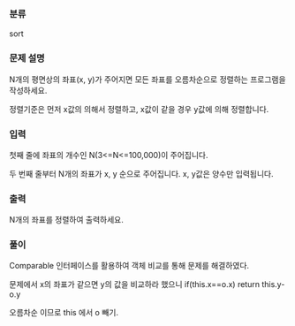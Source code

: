 ### 분류

sort

### 문제 설명

<p>
N개의 평면상의 좌표(x, y)가 주어지면 모든 좌표를 오름차순으로 정렬하는 프로그램을 작성하세요.

정렬기준은 먼저 x값의 의해서 정렬하고, x값이 같을 경우 y값에 의해 정렬합니다.
</p>


### 입력

 <p>첫째 줄에 좌표의 개수인 N(3<=N<=100,000)이 주어집니다.

두 번째 줄부터 N개의 좌표가 x, y 순으로 주어집니다. x, y값은 양수만 입력됩니다.</p>

### 출력

 <p>N개의 좌표를 정렬하여 출력하세요.</p>

### 풀이 

<p>
Comparable 인터페이스를 활용하여 객체 비교를 통해 문제를 해결하였다.

문제에서 x의 좌표가 같으면 y의 값을 비교하라 했으니 if(this.x==o.x) return this.y-o.y

오름차순 이므로 this 에서 o 빼기.
</p>

